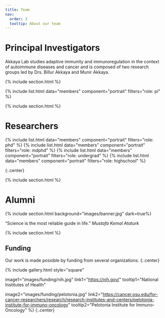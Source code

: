 ```yaml
---
title: Team
nav:
  order: 3
  tooltip: About our team
---
```


# <i class="fas fa-microscope"></i>Principal Investigators

Akkaya Lab studies adaptive immunity and immunoregulation in the context of autoimmune diseases and cancer and is composed of two research groups led by Drs. Billur Akkaya and Munir Akkaya.

{% include section.html %}

{%
  include list.html
  data="members"
  component="portrait"
  filters="role: pi"
%}

{% include section.html %}

# <i class="fas fa-users"></i>Researchers
{%
  include list.html
  data="members"
  component="portrait"
  filters="role: phd"
%}
{%
  include list.html
  data="members"
  component="portrait"
  filters="role: mdphd"
%}
{%
  include list.html
  data="members"
  component="portrait"
  filters="role: undergrad"
%}
{%
  include list.html
  data="members"
  component="portrait"
  filters="role: highschool"
%}

{:.center}

{% include section.html %}

# <i class="fas fa-users"></i>Alumni

{% include section.html background="images/banner.jpg" dark=true%}

“Science is the most reliable guide in life.”
<i>Mustafa Kemal Ataturk</i>

{% include section.html %}

## Funding

Our work is made possible by funding from several organizations.
{:.center}

{%
  include gallery.html
  style="square"

  image1="images/funding/nih.jpg"
  link1="https://nih.gov/"
  tooltip1="National Institutes of Health"

  image2="images/funding/pelotonia.jpg"
  link2="https://cancer.osu.edu/for-cancer-researchers/research/research-institutes-and-centers/pelotonia-institute-for-immuno-oncology"
  tooltip2="Pelotonia Institute for Immuno-Oncology"
%}
{:.center}